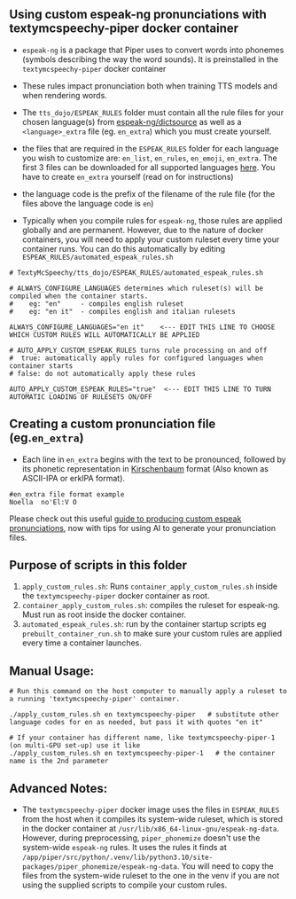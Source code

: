 ## Using custom espeak-ng pronunciations with textymcspeechy-piper docker container
- `espeak-ng` is a package that Piper uses to convert words into phonemes (symbols describing the way the word sounds).  It is preinstalled in the `textymcspeechy-piper` docker container
- These rules impact pronunciation both when training TTS models and when rendering words.
- The `tts_dojo/ESPEAK_RULES` folder must contain all the rule files for your chosen language(s) from [espeak-ng/dictsource](https://github.com/espeak-ng/espeak-ng/tree/master/dictsource) as well as a `<language>_extra` file (eg. `en_extra`) which you must create yourself. 
- the files that are required in the `ESPEAK_RULES` folder for each language you wish to customize are:   `en_list`, `en_rules`, `en_emoji`, `en_extra`.  The first 3 files can be downloaded for all supported languages [here](https://github.com/espeak-ng/espeak-ng/tree/master/dictsource).  You have to create `en_extra` yourself (read on for instructions)
- the language code is the prefix of the filename of the rule file  (for the files above the language code is `en`)

- Typically when you compile rules for `espeak-ng`, those rules are applied globally and are permanent. However, due to the nature of docker containers, you will need to apply your custom ruleset every time your container runs.  You can do this automatically by editing  `ESPEAK_RULES/automated_espeak_rules.sh`
```
# TextyMcSpeechy/tts_dojo/ESPEAK_RULES/automated_espeak_rules.sh

# ALWAYS_CONFIGURE_LANGUAGES determines which ruleset(s) will be compiled when the container starts.
#    eg: "en"     - compiles english ruleset   
#    eg: "en it"  - compiles english and italian rulesets

ALWAYS_CONFIGURE_LANGUAGES="en it"    <--- EDIT THIS LINE TO CHOOSE WHICH CUSTOM RULES WILL AUTOMATICALLY BE APPLIED

# AUTO_APPLY_CUSTOM_ESPEAK_RULES turns rule processing on and off
#  true: automatically apply rules for configured languages when container starts 
# false: do not automatically apply these rules  

AUTO_APPLY_CUSTOM_ESPEAK_RULES="true"  <--- EDIT THIS LINE TO TURN AUTOMATIC LOADING OF RULESETS ON/OFF
```

## Creating a custom pronunciation file (eg.`en_extra`)
- Each line in `en_extra` begins with the text to be pronounced, followed by its phonetic representation in [Kirschenbaum](https://en.wikipedia.org/wiki/Kirshenbaum) format (Also known as ASCII-IPA or erkIPA format).

```
#en_extra file format example
Noella  no'El:V O
```
Please check out this useful [guide to producing custom espeak pronunciations](/docs/altering_pronunciation.md), now with tips for using AI to generate your pronunciation files.


## Purpose of scripts in this folder
  1. `apply_custom_rules.sh`: Runs `container_apply_custom_rules.sh` inside the `textymcspeechy-piper` docker container as root.
  2. `container_apply_custom_rules.sh`:  compiles the ruleset for espeak-ng.  Must run as root inside the docker container.  
  3. `automated_espeak_rules.sh`:   run by the container startup scripts eg `prebuilt_container_run.sh` to make sure your custom rules are applied every time a container launches.

##  Manual Usage:
```
# Run this command on the host computer to manually apply a ruleset to a running 'textymcspeechy-piper' container.

./apply_custom_rules.sh en textymcspeechy-piper   # substitute other language codes for en as needed, but pass it with quotes "en it"

# If your container has different name, like textymcspeechy-piper-1 (on multi-GPU set-up) use it like
./apply_custom_rules.sh en textymcspeechy-piper-1   # the container name is the 2nd parameter
```
   
## Advanced Notes:
- The `textymcspeechy-piper` docker image uses the files in `ESPEAK_RULES` from the host when it compiles its system-wide ruleset, which is stored in the docker container at `/usr/lib/x86_64-linux-gnu/espeak-ng-data`.   However, during preprocessing, `piper_phonemize` doesn't use the system-wide `espeak-ng` rules. It uses the rules it finds at `/app/piper/src/python/.venv/lib/python3.10/site-packages/piper_phonemize/espeak-ng-data`.  You will need to copy the files from the system-wide ruleset to the one in the venv if you are not using the supplied scripts to compile your custom rules.
